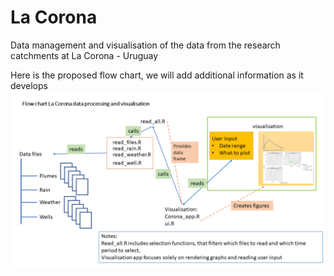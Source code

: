 # La Corona
Data management and visualisation of the data from the research catchments at La Corona - Uruguay

Here is the proposed flow chart, we will add additional information as it develops
![Flow chart La Corona data](/images/Flowchart_LaCorona_data.png)